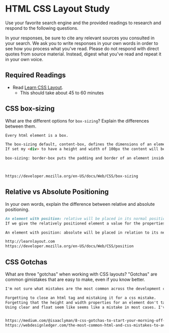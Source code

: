 # HTML CSS Layout Study

Use your favorite search engine and the provided readings to research and respond to the following questions.

In your responses, be sure to cite any relevant sources you consulted in your search. We ask you to write responses in your own words in order to see how you process what you've read. Please do not respond with direct quotes from source material. Instead, digest what you've read and repeat it in your own voice.

## Required Readings

- Read [Learn CSS Layout](http://learnlayout.com).
  - This should take about 45 to 60 minutes

## CSS box-sizing

What are the different options for `box-sizing`? Explain the differences between them.

```md
Every html element is a box.

The box-sizing default, content-box, defines the dimensions of an element by its content. The padding, border, and margin will be outside of those dimensions.
If set my <div> to have a height and width of 100px the content will be 100px by 100px.  It's padding, border and margin will start outside of the square increasing the size of the <div>.

box-sizing: border-box puts the padding and border of an element inside the specified dimensions. Only the margin will occur outside those dimensions.



https://developer.mozilla.org/en-US/docs/Web/CSS/box-sizing
```

## Relative vs Absolute Positioning

In your own words, explain the difference between relative and absolute positioning.

```md
An element with position: relative will be placed in its normal position, the same way a static element would be.
If we give the relatively positioned element a value for the properties top, left, right or bottom it will be positioned away from its normal position.

An element with position: absolute will be placed in relation to its nearest positioned parent elmement. A positioned element is any element with a position other than static. top, left, right, and bottom will move the absolutely positioned element around inside of its parent element.

http://learnlayout.com
https://developer.mozilla.org/en-US/docs/Web/CSS/position
```

## CSS Gotchas

What are three "gotchas" when working with CSS layouts? "Gotchas" are common gimistakes that are easy to make, even if you know better.

```md
I'm not sure what mistakes are the most common across the development community but here's what comes to mind for me.

Forgetting to close an html tag and mistaking it for a css mistake.
Forgetting that the height and width properties for an element don't take the padding and border into account by default.
Using clear and float seem like seems like a mistake in most cases. I've never had much luck with it after I've added more than a few block elements to a page.


https://medium.com/@isaaclyman/8-css-gotchas-to-start-your-morning-off-right-c5daade0731d
https://webdesignledger.com/the-most-common-html-and-css-mistakes-to-avoid/
```
